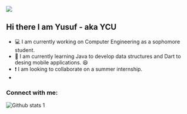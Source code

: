 <img src="https://media4.giphy.com/media/rAFw2FOkQrxn2/giphy.gif" width="auto">


## Hi there I am Yusuf - aka YCU




- :computer: I am currently working on Computer Engineering as a sophomore student.
- :notebook: I am currently learning Java to develop data structures and Dart to desing mobile applications. :satisfied:
- :exclamation: I am looking to collaborate on a summer internship.
- 


### Connect with me:



![Github stats 1](https://github-readme-stats.vercel.app/api?username=yusufcan-07&show_icons=true&theme=gradient) 
